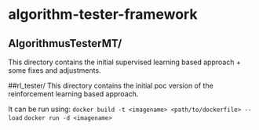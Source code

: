 # algorithm-tester-framework

## AlgorithmusTesterMT/
This directory contains the initial supervised learning based approach + some fixes and adjustments.

##rl_tester/
This directory contains the initial poc version of the reinforcement learning based approach.

It can be run using:
`docker build -t <imagename> <path/to/dockerfile> --load`
`docker run -d <imagename>`
